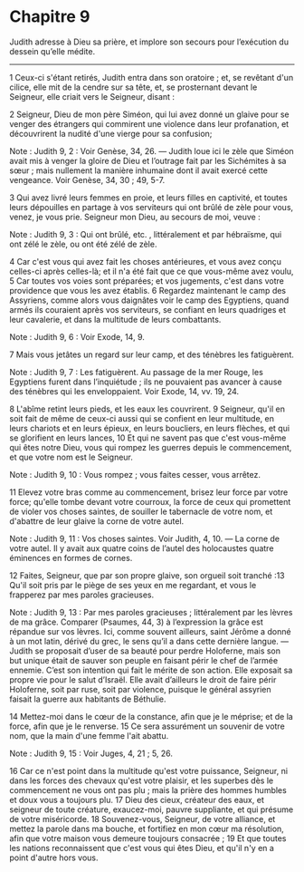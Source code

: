 # Chapitre 9

Judith adresse à Dieu sa prière, et implore son secours pour l’exécution du dessein qu’elle médite.

***

1 Ceux-ci s'étant retirés, Judith entra dans son oratoire ; et, se revêtant d'un cilice, elle mit de la cendre sur sa tête, et, se prosternant devant le Seigneur, elle criait vers le Seigneur, disant :


2 Seigneur, Dieu de mon père Siméon, qui lui avez donné un glaive pour se venger des étrangers qui commirent une violence dans leur profanation, et découvrirent la nudité d'une vierge pour sa confusion;

<span class="bible-note">Note : </span> Judith 9, 2 : Voir Genèse, 34, 26. ― Judith loue ici le zèle que Siméon avait mis à venger la gloire de Dieu et l’outrage fait par les Sichémites à sa sœur ; mais nullement la manière inhumaine dont il avait exercé cette vengeance. Voir Genèse, 34, 30 ; 49, 5-7.

3 Qui avez livré leurs femmes en proie, et leurs filles en captivité, et toutes leurs dépouilles en partage à vos serviteurs qui ont brûlé de zèle pour vous, venez, je vous prie. Seigneur mon Dieu, au secours de moi, veuve :

<span class="bible-note">Note : </span> Judith 9, 3 : Qui ont brûlé, etc. , littéralement et par hébraïsme, qui ont zélé le zèle, ou ont été zélé de zèle.

4 Car c'est vous qui avez fait les choses antérieures, et vous avez conçu celles-ci après celles-là; et il n'a été fait que ce que vous-même avez voulu, 5 Car toutes vos voies sont préparées; et vos jugements, c'est dans votre providence que vous les avez établis. 6 Regardez maintenant le camp des Assyriens, comme alors vous daignâtes voir le camp des Egyptiens, quand armés ils couraient après vos serviteurs, se confiant en leurs quadriges et leur cavalerie, et dans la multitude de leurs combattants.

<span class="bible-note">Note : </span> Judith 9, 6 : Voir Exode, 14, 9.

7 Mais vous jetâtes un regard sur leur camp, et des ténèbres les fatiguèrent.

<span class="bible-note">Note : </span> Judith 9, 7 : Les fatiguèrent. Au passage de la mer Rouge, les Egyptiens furent dans l’inquiétude ; ils ne pouvaient pas avancer à cause des ténèbres qui les enveloppaient. Voir Exode, 14, vv. 19, 24.

8 L'abîme retint leurs pieds, et les eaux les couvrirent. 9 Seigneur, qu'il en soit fait de même de ceux-ci aussi qui se confient en leur multitude, en leurs chariots et en leurs épieux, en leurs boucliers, en leurs flèches, et qui se glorifient en leurs lances, 10 Et qui ne savent pas que c'est vous-même qui êtes notre Dieu, vous qui rompez les guerres depuis le commencement, et que votre nom est le Seigneur.

<span class="bible-note">Note : </span> Judith 9, 10 : Vous rompez ; vous faites cesser, vous arrêtez.

11 Elevez votre bras comme au commencement, brisez leur force par votre force; qu'elle tombe devant votre courroux, la force de ceux qui promettent de violer vos choses saintes, de souiller le tabernacle de votre nom, et d'abattre de leur glaive la corne de votre autel.

<span class="bible-note">Note : </span> Judith 9, 11 : Vos choses saintes. Voir Judith, 4, 10. ― La corne de votre autel. Il y avait aux quatre coins de l’autel des holocaustes quatre éminences en formes de cornes.

12 Faites, Seigneur, que par son propre glaive, son orgueil soit tranché :13 Qu'il soit pris par le piège de ses yeux en me regardant, et vous le frapperez par mes paroles gracieuses.

<span class="bible-note">Note : </span> Judith 9, 13 : Par mes paroles gracieuses ; littéralement par les lèvres de ma grâce. Comparer (Psaumes, 44, 3) à l’expression la grâce est répandue sur vos lèvres. Ici, comme souvent ailleurs, saint Jérôme a donné à un mot latin, dérivé du grec, le sens qu’il a dans cette dernière langue. ― Judith se proposait d’user de sa beauté pour perdre Holoferne, mais son but unique était de sauver son peuple en faisant périr le chef de l’armée ennemie. C’est son intention qui fait le mérite de son action. Elle exposait sa propre vie pour le salut d’Israël. Elle avait d’ailleurs le droit de faire périr Holoferne, soit par ruse, soit par violence, puisque le général assyrien faisait la guerre aux habitants de Béthulie.

14 Mettez-moi dans le cœur de la constance, afin que je le méprise; et de la force, afin que je le renverse. 15 Ce sera assurément un souvenir de votre nom, que la main d'une femme l'ait abattu.

<span class="bible-note">Note : </span> Judith 9, 15 : Voir Juges, 4, 21 ; 5, 26.

16 Car ce n'est point dans la multitude qu'est votre puissance, Seigneur, ni dans les forces des chevaux qu'est votre plaisir, et les superbes dès le commencement ne vous ont pas plu ; mais la prière des hommes humbles et doux vous a toujours plu. 17 Dieu des cieux, créateur des eaux, et seigneur de toute créature, exaucez-moi, pauvre suppliante, et qui présume de votre miséricorde. 18 Souvenez-vous, Seigneur, de votre alliance, et mettez la parole dans ma bouche, et fortifiez en mon cœur ma résolution, afin que votre maison vous demeure toujours consacrée ; 19 Et que toutes les nations reconnaissent que c'est vous qui êtes Dieu, et qu'il n'y en a point d'autre hors vous.

